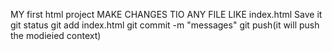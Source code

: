 MY first html project
MAKE CHANGES TIO ANY FILE LIKE index.html
Save it
git status
git add index.html<any file name>
git commit -m "messages"
git push(it will push the modieied context)

